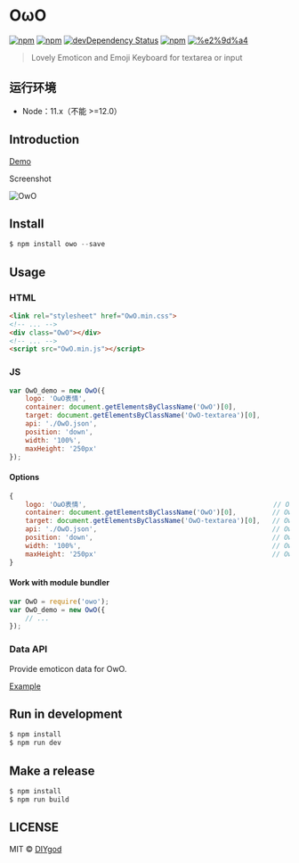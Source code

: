 # OωO

[![npm](https://img.shields.io/npm/v/owo.svg?style=flat-square)](https://www.npmjs.com/package/owo)
[![npm](https://img.shields.io/npm/l/owo.svg?style=flat-square)](https://www.npmjs.com/package/owo)
[![devDependency Status](https://img.shields.io/david/dev/DIYgod/owo.svg?style=flat-square)](https://david-dm.org/DIYgod/OwO#info=devDependencies)
[![npm](https://img.shields.io/npm/dt/owo.svg?style=flat-square)](https://www.npmjs.com/package/owo)
[![%e2%9d%a4](https://img.shields.io/badge/made%20with-%e2%9d%a4-ff69b4.svg?style=flat-square)](https://www.anotherhome.net/)

> Lovely Emoticon and Emoji Keyboard for textarea or input

## 运行环境

- Node：11.x（不能 >=12.0）

## Introduction

[Demo](http://diygod.github.io/OwO/demo)

Screenshot

![OwO](http://i.imgur.com/eRSh95i.jpg)

## Install

```js
$ npm install owo --save
```

## Usage

### HTML

```html
<link rel="stylesheet" href="OwO.min.css">
<!-- ... -->
<div class="OwO"></div>
<!-- ... -->
<script src="OwO.min.js"></script>
```

### JS

```js
var OwO_demo = new OwO({
    logo: 'OωO表情',
    container: document.getElementsByClassName('OwO')[0],
    target: document.getElementsByClassName('OwO-textarea')[0],
    api: './OwO.json',
    position: 'down',
    width: '100%',
    maxHeight: '250px'
});
```

#### Options

```js
{
    logo: 'OωO表情',                                               // OwO button text, default: `OωO表情`
    container: document.getElementsByClassName('OwO')[0],         // OwO container, default: `document.getElementsByClassName('OwO')[0]`
    target: document.getElementsByClassName('OwO-textarea')[0],   // OwO target input or textarea, default: `document.getElementsByTagName('textarea')[0]`
    api: './OwO.json',                                            // OwO Emoticon data api, default: `https://api.anotherhome.net/OwO/OwO.json`
    position: 'down',                                             // OwO body position, default: `down`
    width: '100%',                                                // OwO body width, default: `100%`
    maxHeight: '250px'                                            // OwO body max-height, default: `250px`
}
```

#### Work with module bundler

```js
var OwO = require('owo');
var OwO_demo = new OwO({
    // ...
});
```

### Data API

Provide emoticon data for OwO.

[Example](https://api.anotherhome.net/OwO/OwO.json)

## Run in development

```js
$ npm install
$ npm run dev
```

## Make a release

```js
$ npm install
$ npm run build
```

## LICENSE

MIT © [DIYgod](http://github.com/DIYgod)